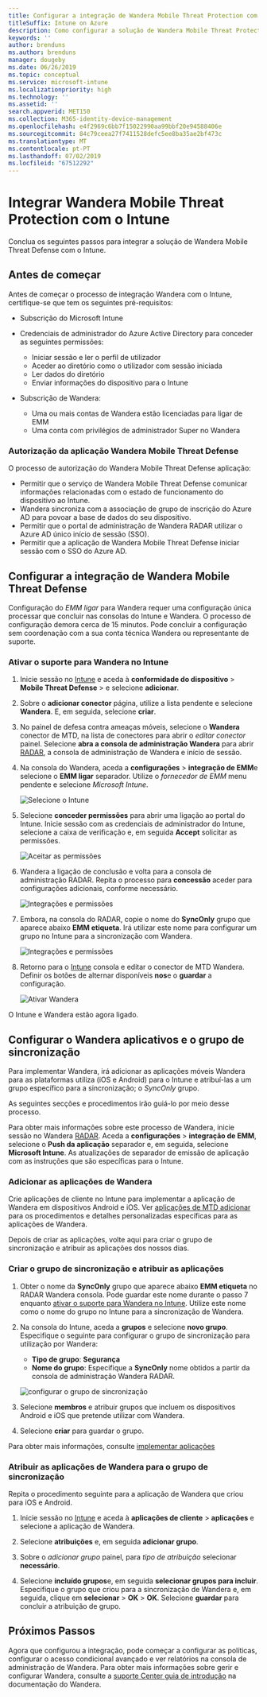 ```yaml
---
title: Configurar a integração de Wandera Mobile Threat Protection com o Intune
titleSuffix: Intune on Azure
description: Como configurar a solução de Wandera Mobile Threat Protection com o Microsoft Intune para controlar o acesso de dispositivos móveis aos seus recursos empresariais.
keywords: ''
author: brenduns
ms.author: brenduns
manager: dougeby
ms.date: 06/26/2019
ms.topic: conceptual
ms.service: microsoft-intune
ms.localizationpriority: high
ms.technology: ''
ms.assetid: ''
search.appverid: MET150
ms.collection: M365-identity-device-management
ms.openlocfilehash: e4f2969c6bb7f15022990aa99bbf20e94588406e
ms.sourcegitcommit: 84c79ceea27f7411528defc5ee8ba35ae2bf473c
ms.translationtype: MT
ms.contentlocale: pt-PT
ms.lasthandoff: 07/02/2019
ms.locfileid: "67512292"
---
```

# <a name="integrate-wandera-mobile-threat-protection-with-intune"></a>Integrar Wandera Mobile Threat Protection com o Intune  

Conclua os seguintes passos para integrar a solução de Wandera Mobile Threat Defense com o Intune.  

## <a name="before-you-begin"></a>Antes de começar  

Antes de começar o processo de integração Wandera com o Intune, certifique-se que tem os seguintes pré-requisitos:
- Subscrição do Microsoft Intune  
- Credenciais de administrador do Azure Active Directory para conceder as seguintes permissões:  
  - Iniciar sessão e ler o perfil de utilizador  
  - Aceder ao diretório como o utilizador com sessão iniciada  
  - Ler dados do diretório  
  - Enviar informações do dispositivo para o Intune  

- Subscrição de Wandera:
  - Uma ou mais contas de Wandera estão licenciadas para ligar de EMM  
  - Uma conta com privilégios de administrador Super no Wandera  
 
### <a name="wandera-mobile-threat-defense-app-authorization"></a>Autorização da aplicação Wandera Mobile Threat Defense  

O processo de autorização do Wandera Mobile Threat Defense aplicação:  
- Permitir que o serviço de Wandera Mobile Threat Defense comunicar informações relacionadas com o estado de funcionamento do dispositivo ao Intune.  
- Wandera sincroniza com a associação de grupo de inscrição do Azure AD para povoar a base de dados do seu dispositivo.  
- Permitir que o portal de administração de Wandera RADAR utilizar o Azure AD único início de sessão (SSO).  
- Permitir que a aplicação de Wandera Mobile Threat Defense iniciar sessão com o SSO do Azure AD.  


## <a name="set-up-wandera-mobile-threat-defense-integration"></a>Configurar a integração de Wandera Mobile Threat Defense  
Configuração do *EMM ligar* para Wandera requer uma configuração única processar que concluir nas consolas do Intune e Wandera. O processo de configuração demora cerca de 15 minutos. Pode concluir a configuração sem coordenação com a sua conta técnica Wandera ou representante de suporte.  

### <a name="enable-support-for-wandera-in-intune"></a>Ativar o suporte para Wandera no Intune
1. Inicie sessão no [Intune](https://go.microsoft.com/fwlink/?linkid=2090973) e aceda à **conformidade do dispositivo** > **Mobile Threat Defense** > e selecione **adicionar**.

2. Sobre o **adicionar conector** página, utilize a lista pendente e selecione **Wandera**. E, em seguida, selecione **criar**.  

3. No painel de defesa contra ameaças móveis, selecione o **Wandera** conector de MTD, na lista de conectores para abrir o *editar conector* painel. Selecione **abra a consola de administração Wandera** para abrir [RADAR](https://radar.wandera.com/login), a consola de administração de Wandera e início de sessão. 

4. Na consola do Wandera, aceda a **configurações** > **integração de EMM**e selecione o **EMM ligar** separador. Utilize o *fornecedor de EMM* menu pendente e selecione *Microsoft Intune*.

   ![Selecione o Intune](media/wandera-mtd-connector-integration/set-up-intune-in-radar.png)

5. Selecione **conceder permissões** para abrir uma ligação ao portal do Intune. Inicie sessão com as credenciais de administrador do Intune, selecione a caixa de verificação e, em seguida **Accept** solicitar as permissões.  

   ![Aceitar as permissões](media/wandera-mtd-connector-integration/permissions.png) 

6. Wandera a ligação de conclusão e volta para a consola de administração RADAR. Repita o processo para **concessão** aceder para configurações adicionais, conforme necessário.  

   ![Integrações e permissões](media/wandera-mtd-connector-integration/integrations-and-permissions.png) 

7. Embora, na consola do RADAR, copie o nome do **SyncOnly** grupo que aparece abaixo **EMM etiqueta**. Irá utilizar este nome para configurar um grupo no Intune para a sincronização com Wandera.

   ![Integrações e permissões](media/wandera-mtd-connector-integration/sync-group-name.png) 

8. Retorno para o [Intune](https://go.microsoft.com/fwlink/?linkid=2090973) consola e editar o conector de MTD Wandera. Definir os botões de alternar disponíveis **nos**e o **guardar** a configuração.  

   ![Ativar Wandera](media/wandera-mtd-connector-integration/enable-wandera.png) 

O Intune e Wandera estão agora ligado.  

## <a name="configure-the-wandera-applications-and-synchronization-group"></a>Configurar o Wandera aplicativos e o grupo de sincronização  
Para implementar Wandera, irá adicionar as aplicações móveis Wandera para as plataformas utiliza (iOS e Android) para o Intune e atribuí-las a um grupo específico para a sincronização; o *SyncOnly* grupo. 

As seguintes secções e procedimentos irão guiá-lo por meio desse processo.

Para obter mais informações sobre este processo de Wandera, inicie sessão no Wandera [RADAR](https://radar.wandera.com/login). Aceda a **configurações** > **integração de EMM**, selecione o **Push da aplicação** separador e, em seguida, selecione **Microsoft Intune**. As atualizações de separador de emissão de aplicação com as instruções que são específicas para o Intune.  

### <a name="add-the-wandera-apps"></a>Adicionar as aplicações de Wandera  
Crie aplicações de cliente no Intune para implementar a aplicação de Wandera em dispositivos Android e iOS. Ver [aplicações de MTD adicionar](mtd-apps-ios-app-configuration-policy-add-assign.md) para os procedimentos e detalhes personalizadas específicas para as aplicações de Wandera.  

Depois de criar as aplicações, volte aqui para criar o grupo de sincronização e atribuir as aplicações dos nossos dias.  


### <a name="create-the-synchronization-group-and-assign-the-apps"></a>Criar o grupo de sincronização e atribuir as aplicações

1. Obter o nome da **SyncOnly** grupo que aparece abaixo **EMM etiqueta** no RADAR Wandera consola. Pode guardar este nome durante o passo 7 enquanto [ativar o suporte para Wandera no Intune](#enable-support-for-wandera-in-intune). Utilize este nome como o nome do grupo no Intune para a sincronização de Wandera.  

2. Na consola do Intune, aceda a **grupos** e selecione **novo grupo**. Especifique o seguinte para configurar o grupo de sincronização para utilização por Wandera:
   - **Tipo de grupo**: **Segurança**
   - **Nome do grupo**: Especifique a **SyncOnly** nome obtidos a partir da consola de administração Wandera RADAR.

   ![configurar o grupo de sincronização](media/wandera-mtd-connector-integration/configure-sync-group.png)

3. Selecione **membros** e atribuir grupos que incluem os dispositivos Android e iOS que pretende utilizar com Wandera.

4. Selecione **criar** para guardar o grupo.

Para obter mais informações, consulte [implementar aplicações](apps-deploy.md)

### <a name="assign-the-wandera-apps-to-the-synchronization-group"></a>Atribuir as aplicações de Wandera para o grupo de sincronização  
Repita o procedimento seguinte para a aplicação de Wandera que criou para iOS e Android.

1. Inicie sessão no [Intune](https://go.microsoft.com/fwlink/?linkid=2090973) e aceda à **aplicações de cliente** > **aplicações** e selecione a aplicação de Wandera.  

2. Selecione **atribuições** e, em seguida **adicionar grupo**.  

3. Sobre o *adicionar grupo* painel, para *tipo de atribuição* selecionar **necessário**.

4. Selecione **incluído grupos**e, em seguida **selecionar grupos para incluir**. Especifique o grupo que criou para a sincronização de Wandera e, em seguida, clique em **selecionar** > **OK** > **OK**. Selecione **guardar** para concluir a atribuição de grupo.  
 

## <a name="next-steps"></a>Próximos Passos  
Agora que configurou a integração, pode começar a configurar as políticas, configurar o acesso condicional avançado e ver relatórios na consola de administração de Wandera. Para obter mais informações sobre gerir e configurar Wandera, consulte a [suporte Center guia de introdução](https://radar.wandera.com/?return_to=https://wandera.force.com/Customer/s/getting-started) na documentação do Wandera.  
 